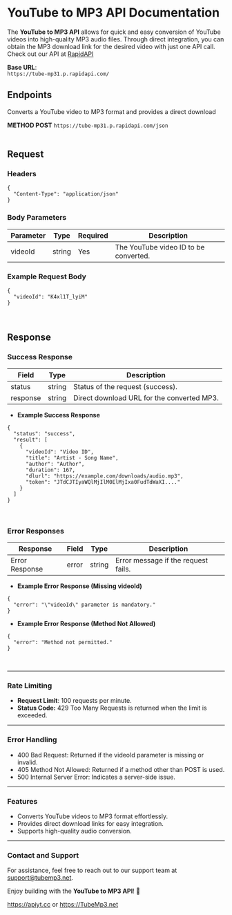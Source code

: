 # **YouTube to MP3 API Documentation**

The **YouTube to MP3 API** allows for quick and easy conversion of YouTube videos into high-quality MP3 audio files. Through direct integration, you can obtain the MP3 download link for the desired video with just one API call.
Check out our API at <a href="[https://apiyt.cc](https://rapidapi.com/tubemp3-tubemp3-default/api/tube-mp31)" target="_blank">RapidAPI</a> 

**Base URL**:<br> `https://tube-mp31.p.rapidapi.com/`

## **Endpoints**
Converts a YouTube video to MP3 format and provides a direct download 

**METHOD POST** `https://tube-mp31.p.rapidapi.com/json`<br><br>

## **Request**<br>

###  Headers

```
{
  "Content-Type": "application/json"
}
```

###  Body Parameters<br>
<table>
    <thead>
        <tr>
            <th>Parameter</th>
            <th>Type</th>
            <th>Required</th>
            <th>Description</th>
        </tr>
    </thead>
    <tbody>
        <tr>
            <td>videoId</td>
            <td>string</td>
            <td>Yes</td>
            <td>The YouTube video ID to be converted.</td>
        </tr>
    </tbody>
</table>

### Example Request Body

```
{
  "videoId": "K4xl1T_lyiM"
}
```



<br>

##  **Response**

### Success Response<br>
<table>
    <thead>
        <tr>
            <th>Field</th>
            <th>Type</th>
            <th>Description</th>
        </tr>
    </thead>
    <tbody>
        <tr>
            <td>status</td>
            <td>string</td>
            <td>Status of the request (success).</td>
        </tr>
        <tr>
            <td>response</td>
            <td>string</td>
            <td>Direct download URL for the converted MP3.</td>
        </tr>
    </tbody>
</table>

- **Example Success Response**<br>

```
{
  "status": "success",
  "result": [
    {
      "videoId": "Video ID",
      "title": "Artist - Song Name",
      "author": "Author",
      "duration": 167,
      "dlurl": "https://example.com/downloads/audio.mp3",
      "token": "JTdCJTIyaWQlMjIlM0ElMjIxa0FudTdWaXI...."
    }
  ]
}
```
<br>

### Error Responses<br>
<table>
    <thead>
        <tr>
            <th>Response</th>
            <th>Field</th>
            <th>Type</th>
            <th>Description</th>
        </tr>
    </thead>
    <tbody>
        <tr>
            <td>Error Response</td>
            <td>error</td>
            <td>string</td>
            <td>Error message if the request fails.</td>
        </tr>
    </tbody>
</table>

- **Example Error Response (Missing videoId)**<br>

```
{
  "error": "\"videoId\" parameter is mandatory."
}
```

- **Example Error Response (Method Not Allowed)**<br>

```
{
  "error": "Method not permitted."
}
```

<br>

-----------

### **Rate Limiting**

- **Request Limit**: 100 requests per minute.
- **Status Code:** 429 Too Many Requests is returned when the limit is exceeded.


-----------

### **Error Handling**

- 400 Bad Request: Returned if the videoId parameter is missing or invalid.
- 405 Method Not Allowed: Returned if a method other than POST is used.
- 500 Internal Server Error: Indicates a server-side issue.


-----------

### **Features**
- Converts YouTube videos to MP3 format effortlessly.
- Provides direct download links for easy integration.
- Supports high-quality audio conversion.


-----------

### **Contact and Support**
For assistance, feel free to reach out to our support team at support@tubemp3.net.

Enjoy building with the **YouTube to MP3 API**! 🚀

<p>
<a href="https://apiyt.cc" target="_blank">https://apiyt.cc</a> or <a href="https://TubeMp3.net" target="_blank">https://TubeMp3.net</a>
</p>
